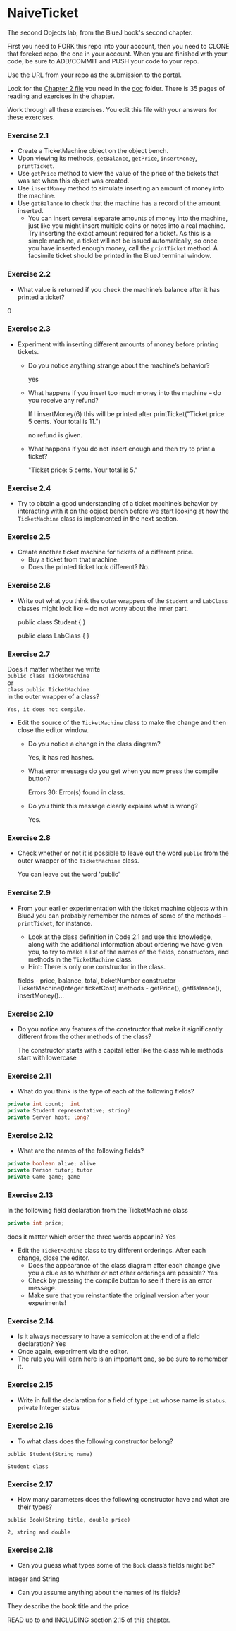 # NaiveTicket

The second Objects lab, from the BlueJ book's second chapter.

First you need to FORK this repo into your account, then you need to CLONE that foreked repo, the one in your account. 
When you are finished with your code, be sure to ADD/COMMIT and PUSH your code to your repo.

Use the URL from your repo as the submission to the portal. 

Look for the [Chapter 2 file](./doc/BlueJ-objects-first-ch2.pdf) you need in the [doc](./doc) folder.
There is 35 pages of reading and exercises in the chapter.

Work through all these exercises. You edit this file with your answers for these exercises.

### Exercise 2.1
* Create a TicketMachine object on the object bench.
* Upon viewing its methods, `getBalance`, `getPrice`, `insertMoney`, `printTicket`.
* Use `getPrice` method to view the value of the price of the tickets that was set when this object was created.
* Use `insertMoney` method to simulate inserting an amount of money into the machine.
* Use `getBalance` to check that the machine has a record of the amount inserted.
	* You can insert several separate amounts of money into the machine, just like you might insert multiple coins or notes into a real machine. Try inserting the exact amount required for a ticket. As this is a simple machine, a ticket will not be issued automatically, so once you have inserted enough money, call the `printTicket` method. A facsimile ticket should be printed in the BlueJ terminal window.

### Exercise 2.2
* What value is returned if you check the machine’s balance after it has printed a ticket?

0

### Exercise 2.3
* Experiment with inserting different amounts of money before printing tickets.
	* Do you notice anything strange about the machine’s behavior?
	
		yes
		
	* What happens if you insert too much money into the machine – do you receive any refund?
	
		If I insertMoney(6)
		this will be printed after printTicket("Ticket price: 5 cents. Your total is 11.")
		
		no refund is given.
		
	
	* What happens if you do not insert enough and then try to print a ticket?
		
		"Ticket price: 5 cents. Your total is 5."

### Exercise 2.4
* Try to obtain a good understanding of a ticket machine’s behavior by interacting with it on the object bench before we start looking at how the `TicketMachine` class is implemented in the next section.

### Exercise 2.5
* Create another ticket machine for tickets of a different price.
	* Buy a ticket from that machine.
	* Does the printed ticket look different? 
		No.

### Exercise 2.6
* Write out what you think the outer wrappers of the `Student` and `LabClass` classes might look like – do not worry about the inner part.

	public class Student
	{
	}

	public class LabClass
	{
	}

### Exercise 2.7
Does it matter whether we write<br>
`public class TicketMachine`<br> 
or<br>
`class public TicketMachine`<br>
in the outer wrapper of a class? 

	Yes, it does not compile.

* Edit the source of the `TicketMachine` class to make the change and then close the editor window.
	* Do you notice a change in the class diagram? 
		
		Yes, it has red hashes.

	* What error message do you get when you now press the compile button? 

		Errors 30: Error(s) found in class.

	* Do you think this message clearly explains what is wrong? 
		
		Yes.

### Exercise 2.8
* Check whether or not it is possible to leave out the word `public` from the outer wrapper of the `TicketMachine` class.

	You can leave out the word 'public'

### Exercise 2.9
* From your earlier experimentation with the ticket machine objects within BlueJ you can probably remember the names of some of the methods – `printTicket`, for instance.
	* Look at the class definition in Code 2.1 and use this knowledge, along with the additional information about ordering we have given you, to try to make a list of the names of the fields, constructors, and methods in the `TicketMachine` class.
	* Hint: There is only one constructor in the class.

	fields - price, balance, total, ticketNumber
	constructor - TicketMachine(Integer ticketCost) 
	methods - getPrice(), getBalance(), insertMoney()...
	
### Exercise 2.10
* Do you notice any features of the constructor that make it significantly different from the other methods of the class? 

	The constructor starts with a capital letter like the class while methods start with lowercase

### Exercise 2.11
* What do you think is the type of each of the following fields?

```java
private int count;	int
private Student representative; string?  
private Server host; long?
```

### Exercise 2.12
* What are the names of the following fields?

```java
private boolean alive; alive
private Person tutor; tutor
private Game game; game
```
### Exercise 2.13

In the following field declaration from the TicketMachine class<br>

```java
private int price;
```
does it matter which order the three words appear in? Yes
* Edit the `TicketMachine` class to try different orderings. After each change, close the editor.
	* Does the appearance of the class diagram after each change give you a clue as to whether or not other orderings are
possible? Yes
	* Check by pressing the compile button to see if there is an error message.
	* Make sure that you reinstantiate the original version after your experiments!

### Exercise 2.14
* Is it always necessary to have a semicolon at the end of a field declaration? Yes
* Once again, experiment via the editor.
* The rule you will learn here is an important one, so be sure to remember it.


### Exercise 2.15
* Write in full the declaration for a field of type `int` whose name is `status`.
private Integer status

### Exercise 2.16
* To what class does the following constructor belong?
```
public Student(String name)

Student class
```

### Exercise 2.17
* How many parameters does the following constructor have and what are their types? 
```
public Book(String title, double price) 

2, string and double
```

### Exercise 2.18
* Can you guess what types some of the `Book` class’s fields might be?

Integer and String

* Can you assume anything about the names of its fields?

They describe the book title and the price

READ up to and INCLUDING section 2.15 of this chapter.
